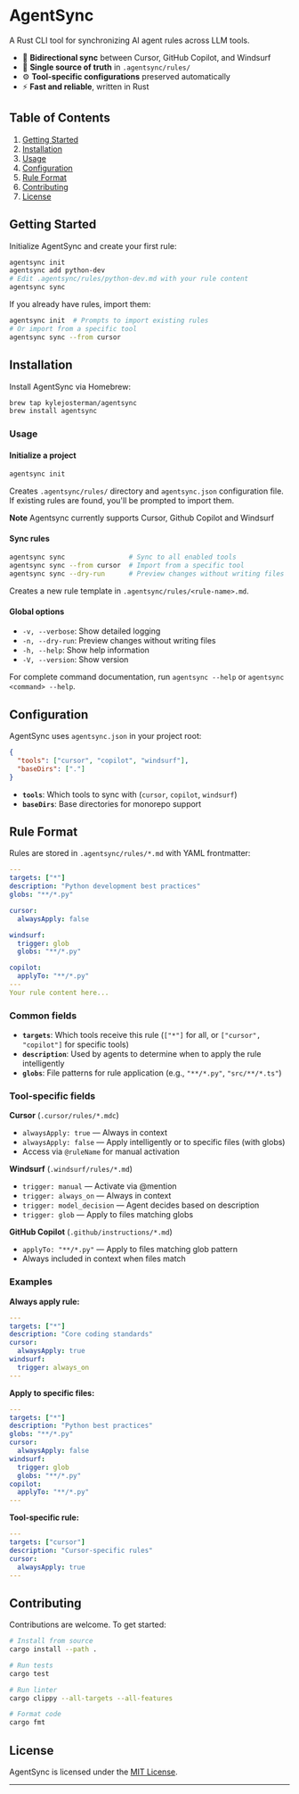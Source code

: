 # AgentSync

A Rust CLI tool for synchronizing AI agent rules across LLM tools.

- 🔄 **Bidirectional sync** between Cursor, GitHub Copilot, and Windsurf
- 📝 **Single source of truth** in `.agentsync/rules/`
- ⚙️ **Tool-specific configurations** preserved automatically
- ⚡ **Fast and reliable**, written in Rust

## Table of Contents

1. [Getting Started](#getting-started)
1. [Installation](#installation)
1. [Usage](#usage)
1. [Configuration](#configuration)
1. [Rule Format](#rule-format)
1. [Contributing](#contributing)
1. [License](#license)

## Getting Started

Initialize AgentSync and create your first rule:

```bash
agentsync init
agentsync add python-dev
# Edit .agentsync/rules/python-dev.md with your rule content
agentsync sync
```

If you already have rules, import them:

```bash
agentsync init  # Prompts to import existing rules
# Or import from a specific tool
agentsync sync --from cursor
```

## Installation

Install AgentSync via Homebrew:

```bash
brew tap kylejosterman/agentsync
brew install agentsync
```

### Usage

#### Initialize a project

```bash
agentsync init
```

Creates `.agentsync/rules/` directory and `agentsync.json` configuration file. If existing rules are found, you'll be prompted to import them.

**Note** Agentsync currently supports Cursor, Github Copilot and Windsurf

#### Sync rules

```bash
agentsync sync                # Sync to all enabled tools
agentsync sync --from cursor  # Import from a specific tool
agentsync sync --dry-run      # Preview changes without writing files
```

Creates a new rule template in `.agentsync/rules/<rule-name>.md`.

#### Global options

- `-v, --verbose`: Show detailed logging
- `-n, --dry-run`: Preview changes without writing files
- `-h, --help`: Show help information
- `-V, --version`: Show version

For complete command documentation, run `agentsync --help` or `agentsync <command> --help`.

## Configuration

AgentSync uses `agentsync.json` in your project root:

```json
{
  "tools": ["cursor", "copilot", "windsurf"],
  "baseDirs": ["."]
}
```

- **`tools`**: Which tools to sync with (`cursor`, `copilot`, `windsurf`)
- **`baseDirs`**: Base directories for monorepo support

## Rule Format

Rules are stored in `.agentsync/rules/*.md` with YAML frontmatter:

```yaml
---
targets: ["*"]
description: "Python development best practices"
globs: "**/*.py"

cursor:
  alwaysApply: false

windsurf:
  trigger: glob
  globs: "**/*.py"

copilot:
  applyTo: "**/*.py"
---
Your rule content here...
```

### Common fields

- **`targets`**: Which tools receive this rule (`["*"]` for all, or `["cursor", "copilot"]` for specific tools)
- **`description`**: Used by agents to determine when to apply the rule intelligently
- **`globs`**: File patterns for rule application (e.g., `"**/*.py"`, `"src/**/*.ts"`)

### Tool-specific fields

**Cursor** (`.cursor/rules/*.mdc`)

- `alwaysApply: true` — Always in context
- `alwaysApply: false` — Apply intelligently or to specific files (with globs)
- Access via `@ruleName` for manual activation

**Windsurf** (`.windsurf/rules/*.md`)

- `trigger: manual` — Activate via @mention
- `trigger: always_on` — Always in context
- `trigger: model_decision` — Agent decides based on description
- `trigger: glob` — Apply to files matching globs

**GitHub Copilot** (`.github/instructions/*.md`)

- `applyTo: "**/*.py"` — Apply to files matching glob pattern
- Always included in context when files match

### Examples

**Always apply rule:**

```yaml
---
targets: ["*"]
description: "Core coding standards"
cursor:
  alwaysApply: true
windsurf:
  trigger: always_on
---
```

**Apply to specific files:**

```yaml
---
targets: ["*"]
description: "Python best practices"
globs: "**/*.py"
cursor:
  alwaysApply: false
windsurf:
  trigger: glob
  globs: "**/*.py"
copilot:
  applyTo: "**/*.py"
---
```

**Tool-specific rule:**

```yaml
---
targets: ["cursor"]
description: "Cursor-specific rules"
cursor:
  alwaysApply: true
---
```

## Contributing

Contributions are welcome. To get started:

```bash
# Install from source
cargo install --path .

# Run tests
cargo test

# Run linter
cargo clippy --all-targets --all-features

# Format code
cargo fmt
```

## License

AgentSync is licensed under the [MIT License](LICENSE).

---
